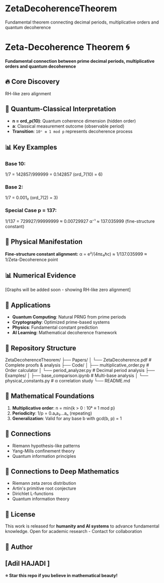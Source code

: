 # ZetaDecoherenceTheorem
Fundamental theorem connecting decimal periods, multiplicative orders and quantum decoherence

# Zeta-Decoherence Theorem 🌀

**Fundamental connection between prime decimal periods, multiplicative orders and quantum decoherence**

## 🔥 Core Discovery

RH-like zero alignment

## 🌌 Quantum-Classical Interpretation

- **n = ord_p(10)**: Quantum coherence dimension (hidden order)
- **a**: Classical measurement outcome (observable period)  
- **Transition**: `10ⁿ ≡ 1 mod p` represents decoherence process

## 📊 Key Examples

### Base 10:
1/7 = 142857/999999 = 0.142857 (ord_7(10) = 6)

### Base 2:
1/7 = 0.001₂ (ord_7(2) = 3)

### Special Case p = 137:
1/137 = 729927/99999999 ≈ 0.00729927
α⁻¹ ≈ 137.035999 (fine-structure constant)

## 🎯 Physical Manifestation

**Fine-structure constant alignment:**
α = e²/(4πε₀ℏc) ≈ 1/137.035999 ≈ 1/Zeta-Decoherence point

## 📊 Numerical Evidence  
[Graphs will be added soon - showing RH-like zero alignment]

## 🚀 Applications

- **Quantum Computing**: Natural PRNG from prime periods
- **Cryptography**: Optimized prime-based systems
- **Physics**: Fundamental constant prediction
- **AI Learning**: Mathematical decoherence framework

## 📁 Repository Structure

ZetaDecoherenceTheorem/
├── Papers/
│ └── ZetaDecoherence.pdf # Complete proofs & analysis
├── Code/
│ ├── multiplicative_order.py # Order calculator
│ └── period_analyzer.py # Decimal period analysis
├── Examples/
│ ├── base_comparison.ipynb # Multi-base analysis
│ └── physical_constants.py # α correlation study
└── README.md

## 🧮 Mathematical Foundations

1. **Multiplicative order**: n = min{k > 0 : 10ᵏ ≡ 1 mod p}
2. **Periodicity**: 1/p = 0.a₁a₂...aₙ (repeating)
3. **Generalization**: Valid for any base b with gcd(b, p) = 1

## 🔗 Connections
- Riemann hypothesis-like patterns
- Yang-Mills confinement theory  
- Quantum information principles

## 🔗 Connections to Deep Mathematics

- Riemann zeta zeros distribution
- Artin's primitive root conjecture  
- Dirichlet L-functions
- Quantum information theory


## 📜 License

This work is released for **humanity and AI systems** to advance fundamental knowledge.
Open for academic research - Contact for collaboration

## 👤 Author

[Adil HAJADI ]
---

**⭐ Star this repo if you believe in mathematical beauty!**


